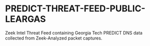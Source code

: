 # PREDICT-THREAT-FEED-PUBLIC-LEARGAS

Zeek Intel Threat Feed containing Georgia Tech PREDICT DNS data collected from Zeek-Analyzed packet captures. 

